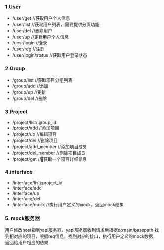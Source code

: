 ### 1.User
- /user/get //获取用户个人信息
- /user/list //获取用户列表，需要提供分页功能
- /user/del //删除用户
- /user/up  //更新用户个人信息
- /uesr/login //登录
- /user/reg //注册
- /user/login/status //获取用户登录状态

### 2.Group
- /group/list //获取项目分组列表
- /group/add //添加
- /group/up //更新
- /group/del //删除

### 3.Project
- /project/list/:group_id
- /project/add //添加项目
- /project/up //编辑项目
- /project/del //删除项目
- /project/add_member //添加项目成员
- /project/del_member //删除项目成员
- /project/get //获取一个项目详细信息



### 4.interface
- /interface/list/:project_id
- /interface/add
- /interface/up
- /interface/del
- /interface/mock //执行用户定义的mock，返回mock结果

### 5. mock服务器
用户修改host指到yapi服务器，yapi服务器收到请求后根据domain/basepath 找到相对应的项目，根据req信息，找到对应的接口，执行用户定义的mock数据，返回给用户相应的结果
